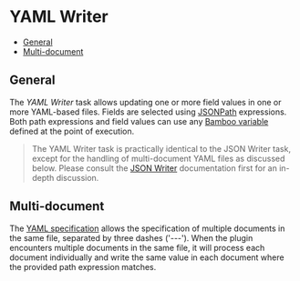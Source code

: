 # YAML Writer

- [General](/tasks/yaml_writer?id=general)
- [Multi-document](/tasks/yaml_writer?id=multi-document)

## General

The *YAML Writer* task allows updating one or more field values in one or more YAML-based files.
Fields are selected using [JSONPath](https://goessner.net/articles/JsonPath) expressions.
Both path expressions and field values can use any [Bamboo variable](https://confluence.atlassian.com/bamboo/bamboo-variables-289277087.html) defined at the point of execution.

> The YAML Writer task is practically identical to the JSON Writer task, except for the handling of multi-document YAML files as discussed below.
> Please consult the [JSON Writer](/tasks/json_writer.md) documentation first for an in-depth discussion.

## Multi-document

The [YAML specification](https://yaml.org/spec/1.2/spec.html) allows the specification of multiple documents in the same file,
separated by three dashes ('---'). When the plugin encounters multiple documents in the same file, it will process each document
individually and write the same value in each document where the provided path expression matches.
